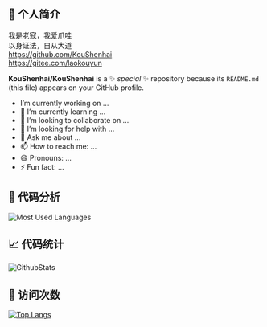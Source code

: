 ## 👋 个人简介

我是老寇，我爱爪哇  
以身证法，自从大道  
https://github.com/KouShenhai  
https://gitee.com/laokouyun  

**KouShenhai/KouShenhai** is a ✨ _special_ ✨ repository because its `README.md` (this file) appears on your GitHub profile.
-  I’m currently working on ...
- 🌱 I’m currently learning ...
- 👯 I’m looking to collaborate on ...
- 🤔 I’m looking for help with ...
- 💬 Ask me about ...
- 📫 How to reach me: ...
- 😄 Pronouns: ...
- ⚡ Fun fact: ...
## 🔭 代码分析
![Most Used Languages](https://github-readme-stats.vercel.app/api/top-langs/?username=KouShenhai&theme=dark&layout=compact)

## &#x1f4c8; 代码统计
![GithubStats](https://github-readme-stats.vercel.app/api?username=KouShenhai&show_icons=true&theme=dark&count_private=true)

## &#x1f92b; 访问次数

[![Top Langs](https://profile-counter.glitch.me/laokou/count.svg)](https://github.com/KouShenhai)
